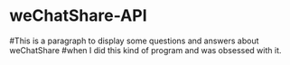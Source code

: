# weChatShare-API
#This is a paragraph to display some questions and answers about weChatShare 
#when I did this kind of program and was obsessed with it.
